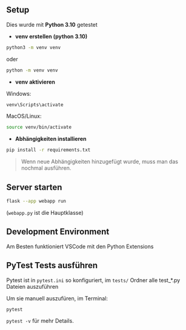 ## Setup

Dies wurde mit **Python 3.10** getestet

- **venv erstellen (python 3.10)**

```sh
python3 -m venv venv
```

oder

```sh
python -m venv venv
```

- **venv aktivieren**

Windows:
```sh
venv\Scripts\activate
```

MacOS/Linux:
```sh
source venv/bin/activate
```

- **Abhängigkeiten installieren**

```sh
pip install -r requirements.txt
```

>Wenn neue Abhängigkeiten hinzugefügt wurde, muss man das nochmal ausführen.


## Server starten

```sh
flask --app webapp run
```

(`webapp.py` ist die Hauptklasse)

## Development Environment

Am Besten funktioniert VSCode mit den Python Extensions

## PyTest Tests ausführen

Pytest ist in `pytest.ini` so konfiguriert, im `tests/` Ordner alle test_*.py Dateien auszuführen

Um sie manuell auszufüren, im Terminal:

```sh
pytest
```

`pytest -v` für mehr Details.
